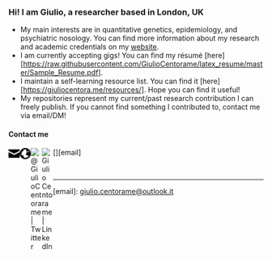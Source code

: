 ### Hi! I am Giulio, a researcher based in London, UK 

- My main interests are in quantitative genetics, epidemiology, and psychiatric nosology. You can find more information about my research and academic credentials on my [website][website].
- I am currently accepting gigs! You can find my résumé [here][https://raw.githubusercontent.com/GiulioCentorame/latex_resume/master/Sample_Resume.pdf].
- I maintain a self-learning resource list. You can find it [here][https://giuliocentora.me/resources/]. Hope you can find it useful!
- My repositories represent my current/past research contribution I can freely publish. If you cannot find something I contributed to, contact me via email/DM!

#### Contact me

[<img align="left" alt="My email" width="22px" src="https://raw.githubusercontent.com/iconic/open-iconic/master/svg/envelope-closed.svg" />][email]
[<img align="left" alt="giuliocentora.me" width="22px" src="https://raw.githubusercontent.com/iconic/open-iconic/master/svg/globe.svg" />][website]
[<img align="left" alt="@GiulioCentorame | Twitter" width="22px" src="https://cdn.jsdelivr.net/npm/simple-icons@v3/icons/twitter.svg" />][twitter]
[<img align="left" alt="Giulio Centorame| LinkedIn" width="22px" src="https://cdn.jsdelivr.net/npm/simple-icons@v3/icons/linkedin.svg" />][linkedin]

<br />

---


<!-- Extra fields -->

[website]: https://giuliocentora.me/
[twitter]: https://twitter.com/GiulioCentorame
[linkedin]: https://www.linkedin.com/in/giuliocentorame/
[email]: <a href='mailto&#58;%67iu%6&#67;io&#46;%6&#51;entor&#97;%6D%65&#37;&#52;0outlook&#46;it'>&#103;&#105;&#117;li&#111;&#46;&#99;&#101;ntoram&#101;&#64;ou&#116;loo&#107;&#46;&#105;t</a>
